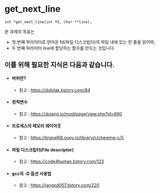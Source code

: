 # get_next_line

```
int *get_next_line(int fd, char **line);
```

본 과제의 목표는 

* 첫 번째 파라미터로 받아온 fd(파일 디스크립터)의 파일 내에 있는 한 줄을 읽어와,
* 두 번째 파라미터 line에 할당하는 함수를 만드는 것입니다.

이를 위해 필요한 지식은 다음과 같습니다.
---
* #### 버퍼란?
  * 참고 : https://dololak.tistory.com/84
* #### 정적변수
  * 참고 : https://dojang.io/mod/page/view.php?id=690
* #### 프로세스의 메모리 레이아웃
  * 참고 : https://bigpel66.oopy.io/library/c/chewing-c/5
* #### 파일 디스크립터(File descriptor)
  * 참고 : https://code4human.tistory.com/123
* #### gcc의 -D 옵션 사용법
  * 참고 : https://jangpd007.tistory.com/220
